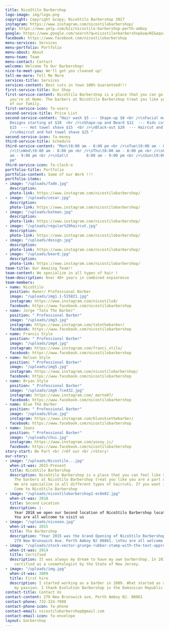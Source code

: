```yaml
---
title: NicoStilo Barbershop
logo-image: img/logo.png
copyright: Copyright &copy; NicoStilo Barbershop 2017
instagram: https://www.instagram.com/nicostilobarbershop/
yelp: https://www.yelp.com/biz/nicostilo-barbershop-perth-amboy
google: https://www.google.com/search?q=nicostilo+barbershop&oq=NI&aqs=chrome.2.69i60l2j69i59j69i60j69i57j69i59.2815j0j7&sourceid=chrome&ie=UTF-8
facebook: https://www.facebook.com/nicostilobarbershop
menu-services: Services
menu-portfolio: Portfolio
menu-about: About
menu-team: Team
menu-contact: Contact
welcome: Welcome To Our Barbershop!
nice-to-meet-you: We'll get you cleaned up!
tell-me-more: Tell Me More
services-title: Services
services-content: Best cuts in town 100% Guaranteed!!!
first-service-title: Our Shop
first-service-content: NicoStilo Barbershop is a place that you can go and feel like
  you're at Home. The barbers at NicoStilo Barbershop treat you like you are a part
  of our family.
first-service-icon: fa-users
second-service-title: Price List
second-service-content: "Hair wash $5 --- Shape-up $8 <br />\nFacial massage $8  ---
  Designs starting at $10  <br />\nShape-up and Beard $12  --- Kids cut $12  <br />\nHaircut
  $15  --- Hot towel shave $15  <br />\nBlack-out $20  --- Haircut and beard $21  <br
  />\nHaircut and hot towel shave $25 "
second-service-icon: fa-money
third-service-title: Schedule
third-service-content: "Mon\t8:00 am - 8:00 pm <br />\nTue\t8:00 am - 8:00 pm <br
  />\t\nWed\t8:00 am - 8:00 pm <br />\nThu\t8:00 am - 8:00 pm <br />\nFri\t        8:00
  am - 9:00 pm <br />\nSat\t        8:00 am - 9:00 pm <br />\nSun\t9:00 am - 5:00
  pm"
third-service-icon: fa-clock-o
portfolio-title: Portfolio
portfolio-content: Some of our Work !!!
portfolio-items:
- image: "/uploads/fade.jpg"
  description: 
  photo-link: https://www.instagram.com/nicostilobarbershop/
- image: "/uploads/cesar.jpg"
  description: 
  photo-link: https://www.instagram.com/nicostilobarbershop/
- image: "/uploads/batman.jpg"
  description: 
  photo-link: https://www.instagram.com/nicostilobarbershop/
- image: "/uploads/regular%20haircut.jpg"
  description: 
  photo-link: https://www.instagram.com/nicostilobarbershop/
- image: "/uploads/design.jpg"
  description: 
  photo-link: https://www.instagram.com/nicostilobarbershop/
- image: "/uploads/beard.jpg"
  description: 
  photo-link: https://www.instagram.com/nicostilobarbershop/
team-title: Our Amazing Team!!
team-content: We specialize in all types of hair !
team-description: Over 40+ years in combined expierence
team-members:
- name: NicoStilo
  position: Owner/ Professional Barber
  image: "/uploads/img1.1-515821.jpg"
  instagram: https://www.instagram.com/nicostilo8/
  facebook: https://www.facebook.com/nicostilobarbershop
- name: Jorge "Tato The Barber"
  position: " Professional Barber"
  image: "/uploads/img3.jpg"
  instagram: https://www.instagram.com/tatothebarber/
  facebook: https://www.facebook.com/nicostilobarbershop
- name: Francis Style
  position: " Professional Barber"
  image: "/uploads/img4.jpg"
  instagram: https://www.instagram.com/franci_stilo/
  facebook: https://www.facebook.com/nicostilobarbershop
- name: Nelson Style
  position: " Professional Barber"
  image: "/uploads/img5.jpg"
  instagram: https://www.instagram.com/nicostilobarbershop/
  facebook: https://www.facebook.com/nicostilobarbershop
- name: Bryan Style
  position: " Professional Barber"
  image: "/uploads/img6-7ce432.jpg"
  instagram: https://www.instagram.com/_marte07/
  facebook: https://www.facebook.com/nicostilobarbershop
- name: Blue The Barber
  position: " Professional Barber"
  image: "/uploads/blue.jpg"
  instagram: https://www.instagram.com/blueskiethebarber/
  facebook: https://www.facebook.com/nicostilobarbershop
- name: Jeans
  position: " Professional Barber"
  image: "/uploads/chui.jpg"
  instagram: https://www.instagram.com/yosoy.jc/
  facebook: https://www.facebook.com/nicostilobarbershop
story-start: Be Part <br />Of our <br />Story!
our-story:
- image: "/uploads/Nicostilo...jpg"
  when-it-was: 2015-Present
  title: NicoStilo Barbershop
  description: NicoStilo Barbershop is a place that you can feel like you're at Home.
    The barbers at NicoStilo Barbershop treat you like you are a part of our family.
    We are specialize in all different types of haircuts. If you want it done Right,
    Come to NicoStilo Barbershop
- image: "/uploads/nicostilobarbershop2-ec0e82.jpg"
  when-it-was: 2018
  title: Second Location
  description: |-
    Year 2018 we open our Second location of NicoStilo Barbershop located at 737 Rahway ave. Woodbridge, NJ 07095.
    You are all welcome to visit us
- image: "/uploads/nicoooo.jpg"
  when-it-was: 2015
  title: The Barbershop
  description: "Year 2015 was the Grand Opening of NicoStilo Barbershop located at
    279 New Brunswick Ave. Perth Amboy NJ 08861. \nYou are all welcome to visit us"
- image: "/uploads/stock-vector-grunge-rubber-stamp-with-the-text-approved-written-inside-the-stamp-vector-illustration-117864064.jpg"
  when-it-was: 2014
  title: Certified
  description: It was always my dream to have my own barbershop. In 2014 I got officially
    certified as a cosmetologist by the State of New Jersey.
- image: "/uploads/img.jpg"
  when-it-was: 2009
  title: First hire
  description: I started working as a barber in 2009. What started as a hobby became
    my passion. I thank Evolution Barbershop in the Dominican Republic for the opportunity.
contact-title: Contact Us
contact-content: 279 New Brunswick ave. Perth Amboy NJ. 08861
contact-phone: 732-324-7880
contact-phone-icon: fa-phone
contact-email: nicostilobarbershop@gmail.com
contact-email-icon: fa-envelope
layout: barbershop
---
```


